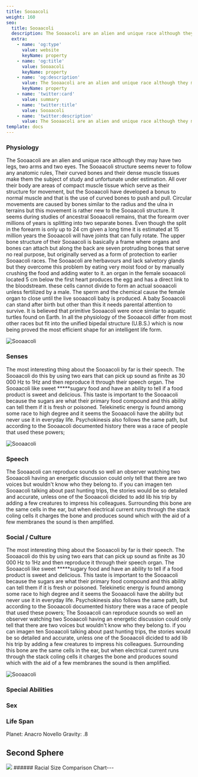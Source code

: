 ```yaml
---
title: Sooaacoli
weight: 160
seo:
  title: Sooaacoli
  description: The Sooaacoli are an alien and unique race although they may have two legs, two arms and two eyes. The Sooaacoli structure seems never to follow any anatomic rules, Their curved bones and their dense muscle tissues make them the subject of study and unfortunate under estimation. 
  extra:
    - name: 'og:type'
      value: website
      keyName: property
    - name: 'og:title'
      value: Sooaacoli
      keyName: property
    - name: 'og:description'
      value: The Sooaacoli are an alien and unique race although they may have two legs, two arms and two eyes. The Sooaacoli structure seems never to follow any anatomic rules, Their curved bones and their dense muscle tissues make them the subject of study and unfortunate under estimation. 
      keyName: property
    - name: 'twitter:card'
      value: summary
    - name: 'twitter:title'
      value: Sooaacoli
    - name: 'twitter:description'
      value: The Sooaacoli are an alien and unique race although they may have two legs, two arms and two eyes. The Sooaacoli structure seems never to follow any anatomic rules, Their curved bones and their dense muscle tissues make them the subject of study and unfortunate under estimation. 
template: docs
---
```


### Physiology
The Sooaacoli are an alien and unique race although they may have two legs, two arms and two eyes. The Sooaacoli structure seems never to follow any anatomic rules, Their curved bones and their dense muscle tissues make them the subject of study and unfortunate under estimation. All over their body are areas of compact muscle tissue which serve as their structure for movement, but the Sooaacoli have developed a bonus to normal muscle and that is the use of curved bones to push and pull. Circular movements are caused by bones similar to the radius and the ulna in terrains but this movement is rather new to the Sooaacoli structure. It seems during studies of ancestral Sooaacoli remains, that the forearm over millions of years is splitting into two separate bones. Even though the split in the forearm is only up to 24 cm given a long time it is estimated at 15 million years the Sooaacoli will have joints that can fully rotate. The upper bone structure of their Sooaacoli is basically a frame where organs and bones can attach but along the back are seven protruding bones that serve no real purpose, but originally served as a form of protection to earlier Sooaacoli races. The Sooaacoli are herbavours and lack salvetory glands but they overcome this problem by eating very moist food or by manually crushing the food and adding water to it. an organ in the female sooaacoli located 5 cm below the first heart produces the egg and has a direct link to the bloodstream. these cells cannot divide to form an actual sooaacoli unless fertilized by a male. The sperm and the chemical cause the female organ to close until the live sooaacoli baby is produced. A baby Sooaacoli can stand after birth but other than this it needs parental attention to survive. It is believed that primitive Sooaacoli were once similar to aquatic turtles found on Earth. In all the physiology of the Sooaacoli differ from most other races but fit into the unified bipedal structure (U.B.S.) which is now being proved the most efficient shape for an intelligent life form.

![Sooaacoli](/images/Sooaacoli_grey.jpg)</p>

### Senses
The most interesting thing about the Sooaacoli by far is their speech. The Sooaacoli do this by using two ears that can pick up sound as finite as 30 000 Hz to 1Hz and then reproduce it through their speech organ. The Sooaacoli like sweet *****sugary food and have an ability to tell if a food product is sweet and delicious. This taste is important to the Sooaacoli because the sugars are what their primary food compound and this ability can tell them if it is fresh or poisoned. Telekinetic energy is found among some race to high degree and it seems the Sooaacoli have the ability but never use it in everyday life. Psychokinesis also follows the same path, but according to the Sooaacoli documented history there was a race of people that used these powers;

![Sooaacoli](/images/Sooaacoli_bw.jpg)</p>

### Speech
The Sooaacoli can reproduce sounds so well an observer watching two Sooaacoli having an energetic discussion could only tell that there are two voices but wouldn't know who they belong to. if you can imagen ten Sooaacoli talking about past hunting trips, the stories would be so detailed and accurate, unless one of the Sooaacoli dicided to add lib his trip by adding a few creatures to impress his colleagues. Surrounding this bone are the same cells in the ear, but when electrical current runs through the stack coling cells it charges the bone and produces sound which with the aid of a few membranes the sound is then amplified.</p>

### Social / Culture
The most interesting thing about the Sooaacoli by far is their speech. The Sooaacoli do this by using two ears that can pick up sound as finite as 30 000 Hz to 1Hz and then reproduce it through their speech organ. The Sooaacoli like sweet *****sugary food and have an ability to tell if a food product is sweet and delicious. This taste is important to the Sooaacoli because the sugars are what their primary food compound and this ability can tell them if it is fresh or poisoned. Telekinetic energy is found among some race to high degree and it seems the Sooaacoli have the ability but never use it in everyday life. Psychokinesis also follows the same path, but according to the Sooaacoli documented history there was a race of people that used these powers; The Sooaacoli can reproduce sounds so well an observer watching two Sooaacoli having an energetic discussion could only tell that there are two voices but wouldn't know who they belong to. if you can imagen ten Sooaacoli talking about past hunting trips, the stories would be so detailed and accurate, unless one of the Sooaacoli dicided to add lib his trip by adding a few creatures to impress his colleagues. Surrounding this bone are the same cells in the ear, but when electrical current runs through the stack coling cells it charges the bone and produces sound which with the aid of a few membranes the sound is then amplified.

![Sooaacoli](/images/SooaacoliAnatomical.jpg)</p>

### Special Abilities

### Sex

### Life Span

Planet:
Anacro Novello
Gravity: .8

## Second Sphere
<!-- Image Map Generated by http://www.image-map.net/ -->
<img src="/images/RacesSizeChart-02small.png" usemap="#image-map">

<map name="image-map">
    <area target="_self" alt="Aracnian" title="Aracnian" href="https://genesis.theengine.com/docs/races/aracnian/" coords="3,299,130,0" shape="rect">
    <area target="_self" alt="Faborian" title="Faborian" href="https://genesis.theengine.com/docs/races/faborian/" coords="130,299,251,0" shape="rect">
    <area target="_self" alt="Mahendoshi" title="Mahendoshi" href="https://genesis.theengine.com/docs/races/mahendoshi/" coords="315,299,251,1" shape="rect">
    <area target="_self" alt="Vjesperé" title="Vjesperé" href="https://genesis.theengine.com/docs/races/vjespere/" coords="449,0,316,299" shape="rect">
    <area target="_self" alt="Sooaacoli" title="Sooaacoli" href="https://genesis.theengine.com/docs/races/sooacoli/" coords="607,0,451,298" shape="rect">
</map>
###### Racial Size Comparison Chart---
